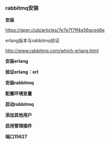 ### rabbitmq安装

**安装**

https://gper.club/articles/7e7e7f7ff4g56gceg6e

erlang版本与rabbitmq验证

http://www.rabbitmq.com/which-erlang.html



**安装erlang**

**验证erlang：erl**

**安装rabbitmq**

**配置环境变量**

**启动rabbitmq**

**添加其他用户**

**启用管理插件**

**端口15627**

